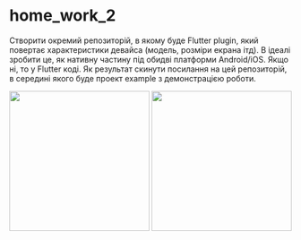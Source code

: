 # home_work_2
Створити окремий репозиторій, в якому буде Flutter plugin, який повертає характеристики девайса (модель, розміри екрана ітд). 
В ідеалі зробити це, як нативну частину під обидві платформи Android/iOS. Якщо ні, то у Flutter коді. Як результат скинути посилання на цей репозиторій, в середині якого буде проект example з демонстрацією роботи.

<img src="https://user-images.githubusercontent.com/6518612/201359544-11591c73-7fe7-45a0-87f1-c81c2ea6cdf4.png" width="250"> <img src="https://user-images.githubusercontent.com/6518612/201359510-a998b505-45b1-4cba-9ca9-7beb1dc01fc3.png" width="250">


